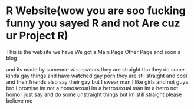 # R Website(wow you are soo fucking funny you sayed R and not Are cuz ur Project R)
This is the website we have
We got a 
Main Page
Other Page
and soon a blog

and its made by someone who swears they are straight tho they do some kinda gay things and have watched gay porn they are stll straight and cool and their friends also say their gay but I swear man I like girls and not guys bro I promise im not a homosexual im a hetrosexual man im a hetro not homo I just say and do some unstraight things but im still straight please believe me
